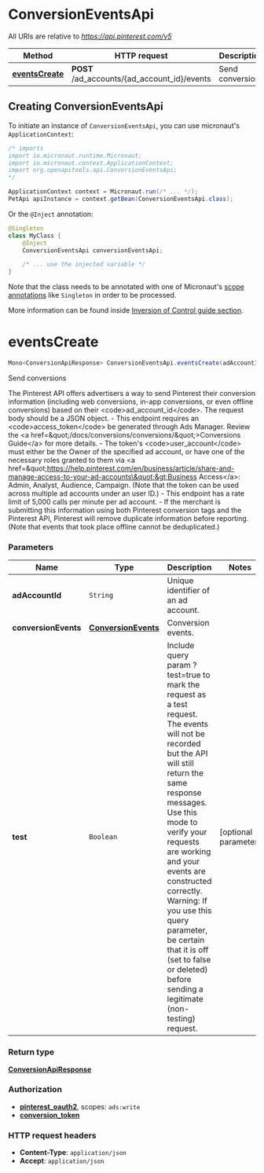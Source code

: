 # ConversionEventsApi

All URIs are relative to *https://api.pinterest.com/v5*

| Method | HTTP request | Description |
|------------- | ------------- | -------------|
| [**eventsCreate**](ConversionEventsApi.md#eventsCreate) | **POST** /ad_accounts/{ad_account_id}/events | Send conversions |


## Creating ConversionEventsApi

To initiate an instance of `ConversionEventsApi`, you can use micronaut's `ApplicationContext`:
```java
/* imports
import io.micronaut.runtime.Micronaut;
import io.micronaut.context.ApplicationContext;
import org.openapitools.api.ConversionEventsApi;
*/

ApplicationContext context = Micronaut.run(/* ... */);
PetApi apiInstance = context.getBean(ConversionEventsApi.class);
```

Or the `@Inject` annotation:
```java
@Singleton
class MyClass {
    @Inject
    ConversionEventsApi conversionEventsApi;

    /* ... use the injected variable */
}
```
Note that the class needs to be annotated with one of Micronaut's [scope annotations](https://docs.micronaut.io/latest/guide/#scopes) like `Singleton` in order to be processed.

More information can be found inside [Inversion of Control guide section](https://docs.micronaut.io/latest/guide/#ioc).

<a id="eventsCreate"></a>
# **eventsCreate**
```java
Mono<ConversionApiResponse> ConversionEventsApi.eventsCreate(adAccountIdconversionEventstest)
```

Send conversions

The Pinterest API offers advertisers a way to send Pinterest their conversion information (including web conversions, in-app conversions, or even offline conversions) based on their &lt;code&gt;ad_account_id&lt;/code&gt;. The request body should be a JSON object. - This endpoint requires an &lt;code&gt;access_token&lt;/code&gt; be generated through Ads Manager. Review the &lt;a href&#x3D;\&quot;/docs/conversions/conversions/\&quot;&gt;Conversions Guide&lt;/a&gt; for more details. - The token&#39;s &lt;code&gt;user_account&lt;/code&gt; must either be the Owner of the specified ad account, or have one of the necessary roles granted to them via &lt;a href&#x3D;\&quot;https://help.pinterest.com/en/business/article/share-and-manage-access-to-your-ad-accounts\&quot;&gt;Business Access&lt;/a&gt;: Admin, Analyst, Audience, Campaign. (Note that the token can be used across multiple ad accounts under an user ID.) - This endpoint has a rate limit of 5,000 calls per minute per ad account. - If the merchant is submitting this information using both Pinterest conversion tags and the Pinterest API, Pinterest will remove duplicate information before reporting. (Note that events that took place offline cannot be deduplicated.)

### Parameters
| Name | Type | Description  | Notes |
|------------- | ------------- | ------------- | -------------|
| **adAccountId** | `String`| Unique identifier of an ad account. | |
| **conversionEvents** | [**ConversionEvents**](ConversionEvents.md)| Conversion events. | |
| **test** | `Boolean`| Include query param ?test&#x3D;true to mark the request as a test request. The events will not be recorded but the API will still return the same response messages. Use this mode to verify your requests are working and your events are constructed correctly. Warning: If you use this query parameter, be certain that it is off (set to false or deleted) before sending a legitimate (non-testing) request. | [optional parameter] |


### Return type
[**ConversionApiResponse**](ConversionApiResponse.md)

### Authorization
* **[pinterest_oauth2](auth.md#pinterest_oauth2)**, scopes: `ads:write`
* **[conversion_token](auth.md#conversion_token)**

### HTTP request headers
 - **Content-Type**: `application/json`
 - **Accept**: `application/json`


